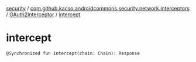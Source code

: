 [security](../../index.md) / [com.github.kacso.androidcommons.security.network.interceptors](../index.md) / [OAuth2Interceptor](index.md) / [intercept](./intercept.md)

# intercept

`@Synchronized fun intercept(chain: Chain): Response`
